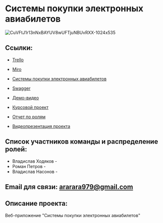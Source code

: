﻿# Системы покупки электронных авиабилетов
![CuVFtJ1r13nNxBAYUV8wUFTjuNBUvRXX-1024x535](https://user-images.githubusercontent.com/80356081/111163086-d7b91700-85ad-11eb-9dca-4d2f8724da35.jpg)


## Ссылки: 
-  [Trello](https://trello.com/b/nMqrOxFm/e-ticket-purchase-systems)
-  [Miro](   )

-  [Системы покупки электронных авиабилетов](https://magnatm.pythonanywhere.com)
-  [Swagger](https://magnatm.pythonanywhere.com/api-doc/)
-  [Демо-видео]()
-  [Курсовой проект]()
-  [Отчет по ролям]()
-  [Видеопрезентация проекта]()

## Список участников команды  и распределение ролей:
-  Владислав Ходяков - 
-  Роман Петров - 
-  Владислав Насонов  - 

## Email для связи: ararara979@gmail.com


## Описание проекта:

 Веб-приложение "Системы покупки электронных авиабилетов"
